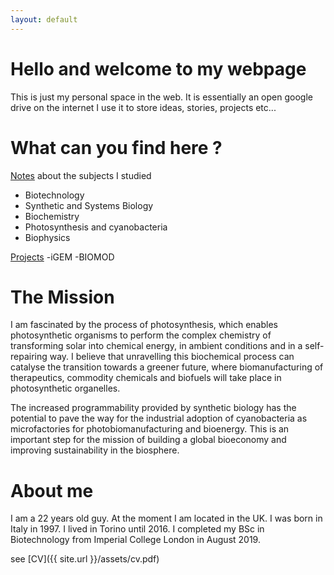 ```yaml
---
layout: default
---
```


# Hello and welcome to my webpage

This is just my personal space in the web.
It is essentially an open google drive on the internet
I use it to store ideas, stories, projects etc...

# What can you find here ?

[Notes](./notes/notes.html) about the subjects I studied
- Biotechnology
- Synthetic and Systems Biology
- Biochemistry
- Photosynthesis and cyanobacteria
- Biophysics

[Projects](./projects/projects.html)
-iGEM
-BIOMOD

# The Mission

I am fascinated by the process of photosynthesis, which enables photosynthetic organisms to perform the complex chemistry of transforming solar into chemical energy, in ambient conditions and in a self-repairing way. I believe that unravelling this biochemical process can catalyse the transition towards a greener future, where biomanufacturing of therapeutics, commodity chemicals and biofuels will take place in photosynthetic organelles.

The increased programmability provided by synthetic biology has the potential to pave the way for the industrial adoption of cyanobacteria as microfactories for photobiomanufacturing and bioenergy. This  is an important step for the mission of building a global bioeconomy and improving sustainability in the biosphere.



# About me

I am a 22 years old guy. At the moment I am located in the UK.
I was born in Italy in 1997. I lived in Torino until 2016.
I completed my BSc in Biotechnology from Imperial College London in August 2019.

see [CV]({{ site.url }}/assets/cv.pdf)
